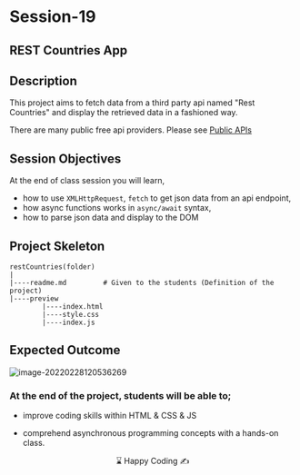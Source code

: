 # Session-19

 ## REST Countries App

## Description

This project aims to fetch data from a third party api named "Rest Countries" and display the retrieved data in a fashioned way.

There are many public free api providers. Please see [Public APIs](https://github.com/public-apis/public-apis)

## Session Objectives

At the end of class session you will learn,

- how to use `XMLHttpRequest`, `fetch` to get json data from an api endpoint,
- how  async functions works in `async/await` syntax,
- how to parse json data and display to the DOM

## Project Skeleton 

```
restCountries(folder)
|
|----readme.md         # Given to the students (Definition of the project)          
|----preview
        |----index.html  
        |----style.css   
        |----index.js
```

## Expected Outcome

![image-20220228120536269](./assets/README/image-20220228120536269.png)

### At the end of the project, students will be able to;

- improve coding skills within HTML & CSS & JS

- comprehend asynchronous programming concepts with a hands-on class.

<center> ⌛ Happy Coding  ✍ </center>

